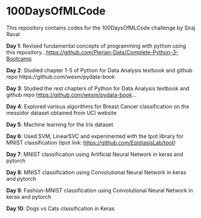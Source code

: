 # 100DaysOfMLCode
This repository contains codes for the 100DaysOfMLCode challenge by Siraj Raval

<b>Day 1</b>: Revised fundamental concepts of programming with python using this repository...https://github.com/Pierian-Data/Complete-Python-3-Bootcamp
<p><b>Day 2</b>: Studied chapter 1-5 of Python for Data Analysis textbook and github repo https://github.com/wesm/pydata-book</p>

<b>Day 3</b>: Studied the rest chapters of Python for Data Analysis textbook and github repo https://github.com/wesm/pydata-book... 

<b>Day 4</b>: Explored various algorithms for Breast Cancer classification on the messidor dataset obtained from UCI website

<b>Day 5</b>: Machine learning for the Iris dataset

<b>Day 6</b>: Used SVM, LinearSVC and experimented with the tpot library for MNIST classification (tpot link: https://github.com/EpistasisLab/tpot)

<b>Day 7</b>: MNIST classification using Artificial Neural Network in keras and pytorch
<p><b>Day 8</b>: MNIST classification using Convolutional Neural Network in keras and pytorch</p>
<p><b>Day 9</b>: Fashion-MNIST classification using Convolutional Neural Network in keras and pytorch</p>
<p><b>Day 10</b>: Dogs vs Cats classification in Keras</p>
